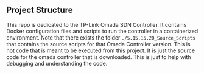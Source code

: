 ## Project Structure

This repo is dedicated to the TP-Link Omada SDN Controller. It contains Docker configuration files and scripts to run the controller in a containerized environment. Note that there exists the folder `./5.15.15.20_Source_Scripts` that contains the source scripts for that Omada Controller version. This is not code that is meant to be executed from this project. It is just the source code for the omada controller that is downloaded. This is just to help with debugging and understanding the code.
